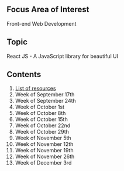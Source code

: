 ## Focus Area of Interest
Front-end Web Development

## Topic
React JS - A JavaScript library for beautiful UI

## Contents
1. [List of resources](posts/week-sep10)
2. Week of September 17th [](posts/week-sep17)
3. Week of September 24th [](posts/week-sep24)
4. Week of October 1st [](posts/week-oct01)
5. Week of October 8th [](posts/week-oct08)
6. Week of October 15th [](posts/week-oct15)
7. Week of October 22nd [](posts/week-oct22)
8. Week of October 29th [](posts/week-oct29)
9. Week of November 5th [](posts/week-nov05)
10. Week of November 12th [](posts/week-nov12)
11. Week of November 19th [](posts/week-nov19)
12. Week of November 26th [](posts/week-nov26)
13. Week of December 3rd [](posts/week-dec03)

